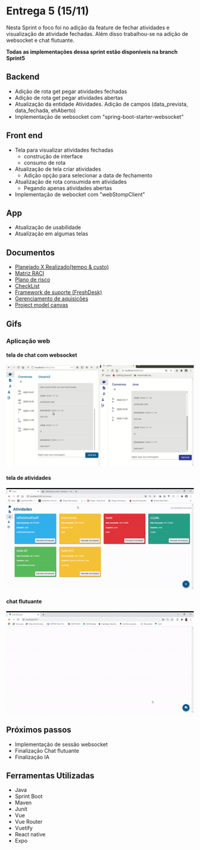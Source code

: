 # Entrega 5 (15/11)

Nesta Sprint o foco foi no adição da feature de fechar atividades e visualização de atividade fechadas.
Além disso trabalhou-se na adição de websocket e chat flutuante.

**Todas as implementações dessa sprint estão disponiveis na branch Sprint5**

## Backend
- Adição de rota get pegar atividades fechadas
- Adição de rota get pegar atividades abertas
- Atualização da entidade Atividades. Adição de campos (data_prevista, data_fechada, ehAberto)
- Implementação de websocket com "spring-boot-starter-websocket"

## Front end

- Tela para visualizar atividades fechadas
    - construção de interface
    - consumo de rota
- Atualização de tela criar atividades
    - Adição opção para selecionar a data de fechamento
- Atualização de rota consumida em atividades
    - Pegando apenas atividades abertas
- Implementação de webocket com "webStompClient"

## App

- Atualização de usabilidade
- Atualização em algumas telas

## Documentos
- <a href="https://drive.google.com/file/d/14-lm5uqeSYihOUIuX0v5wkQlHiZiVkDw/view?usp=sharing" target="_blank"> Planejado X Realizado(tempo & custo) </a>
- <a href="https://drive.google.com/file/d/1Pwnfpijwba-FQIs3GR5skLhvJ3ObRUFm/view?usp=sharing" target="_blank">Matriz RACI</a>
- <a href="https://drive.google.com/file/d/13vXsM7JfC-tg6th4iq_VNZbcAQk7QHAe/view?usp=sharing" target="_blank">Plano de risco</a>
- <a href="https://drive.google.com/file/d/1g205YSD0Imq9qVSnm-6lG_pJmlDWViPe/view?usp=sharing" target="_blank">CheckList</a>
- <a href="https://drive.google.com/file/d/1_JQZmI6vEjd37IH7-pZOcCbaz9RsnEtg/view?usp=sharing" target="_blank">Framework de suporte (FreshDesk)</a>
- <a href="https://drive.google.com/file/d/1bcEUNFTy4GAE6sQNo2clR5lc_sz7zB3Q/view?usp=sharing" target="_blank">Gerenciamento de aquisições</a>
- <a href="https://drive.google.com/file/d/1LXLpHs2u3Ke7N87W6Z-Y4C91l8s889pH/view?usp=sharing" target="_blank">Project model canvas</a>




## Gifs
### Aplicação web
#### tela de chat com websocket
<img src="websocket5.gif" alt="Gif da tela de login" />

#### tela de atividades
<img src="atividades5.gif" alt="Gif da tela de login" />

#### chat flutuante
<img src="flutuante5.gif" alt="Gif da tela de login" />

## Próximos passos

- Implementação de sessão websocket
- Finalização Chat flutuante
- Finalização IA

## Ferramentas Utilizadas

- Java
- Sprint Boot
- Maven
- Junit
- Vue
- Vue Router
- Vuetify
- React native
- Expo